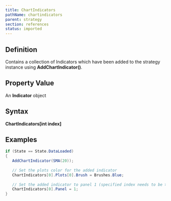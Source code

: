 ```yaml
---
title: ChartIndicators
pathName: chartindicators
parent: strategy
section: references
status: imported
---
```


## Definition

Contains a collection of Indicators which have been added to the strategy instance using **AddChartIndicator()**.

## Property Value

An **Indicator** object

## Syntax

**ChartIndicators[int index]**

## Examples

```csharp
if (State == State.DataLoaded)
{
   AddChartIndicator(SMA(20));
   
   // Set the plots color for the added indicator 
   ChartIndicators[0].Plots[0].Brush = Brushes.Blue;
   
   // Set the added indicator to panel 1 (specified index needs to be >= 1)
   ChartIndicators[0].Panel = 1;
}
```
